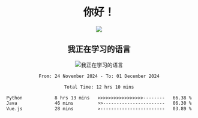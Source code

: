<div align="center">
<h1>你好！</h1>
  
<a href="https://github.com/ikun0014">
    <img align="center" src="https://github-readme-stats-sigma-five.vercel.app/api?username=ikun0014&include_all_commits=true&show_icons=true&count_private=true&locale=cn&bg_color=0,EC6C6C,FFD479,FFFC79,73FA79,73FDFF,D783FF" />
  </a>
</div>

<div align="center">
<h2>我正在学习的语言</h2>
  
![我正在学习的语言](https://skillicons.dev/icons?i=python,nodejs,vue,html)

</div>

<div align="center">
<!--START_SECTION:waka-->

```txt
From: 24 November 2024 - To: 01 December 2024

Total Time: 12 hrs 10 mins

Python            8 hrs 13 mins   >>>>>>>>>>>>>>>>>--------   66.38 %
Java              46 mins         >>-----------------------   06.30 %
Vue.js            28 mins         >------------------------   03.89 %
```

<!--END_SECTION:waka-->

</div>
